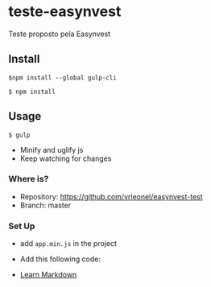 # teste-easynvest
Teste proposto pela Easynvest

## Install

`$npm install --global gulp-cli`

 `$ npm install`

## Usage

`$ gulp`

* Minify and uglify js
* Keep watching for changes

### Where is? ###

* Repository: https://github.com/vrleonel/easynvest-test
* Branch: master

### Set Up ###

* add `app.min.js` in the project
* Add this following code:


* [Learn Markdown](https://bitbucket.org/tutorials/markdowndemo)
